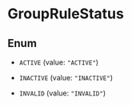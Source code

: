 

# GroupRuleStatus

## Enum


* `ACTIVE` (value: `"ACTIVE"`)

* `INACTIVE` (value: `"INACTIVE"`)

* `INVALID` (value: `"INVALID"`)




